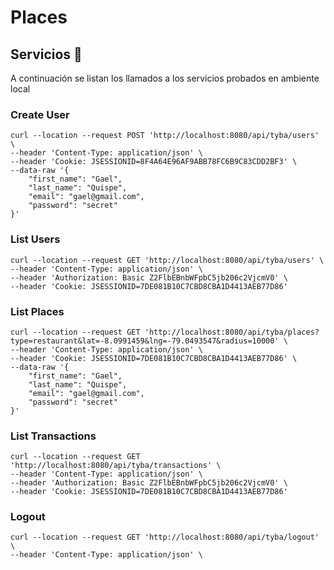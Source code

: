 # Places

## Servicios 🚀
A continuación se listan los llamados a los servicios probados en ambiente local

### Create User
```
curl --location --request POST 'http://localhost:8080/api/tyba/users' \
--header 'Content-Type: application/json' \
--header 'Cookie: JSESSIONID=8F4A64E96AF9ABB78FC6B9C83CDD2BF3' \
--data-raw '{
    "first_name": "Gael",
    "last_name": "Quispe",
    "email": "gael@gmail.com",
    "password": "secret"
}'
```

### List Users
```
curl --location --request GET 'http://localhost:8080/api/tyba/users' \
--header 'Content-Type: application/json' \
--header 'Authorization: Basic Z2FlbEBnbWFpbC5jb206c2VjcmV0' \
--header 'Cookie: JSESSIONID=7DE081B10C7CBD8CBA1D4413AEB77D86'
```

### List Places
```
curl --location --request GET 'http://localhost:8080/api/tyba/places?type=restaurant&lat=-8.0991459&lng=-79.0493547&radius=10000' \
--header 'Content-Type: application/json' \
--header 'Cookie: JSESSIONID=7DE081B10C7CBD8CBA1D4413AEB77D86' \
--data-raw '{
    "first_name": "Gael",
    "last_name": "Quispe",
    "email": "gael@gmail.com",
    "password": "secret"
}'
```

### List Transactions
```
curl --location --request GET 'http://localhost:8080/api/tyba/transactions' \
--header 'Content-Type: application/json' \
--header 'Authorization: Basic Z2FlbEBnbWFpbC5jb206c2VjcmV0' \
--header 'Cookie: JSESSIONID=7DE081B10C7CBD8CBA1D4413AEB77D86'
```

### Logout
```
curl --location --request GET 'http://localhost:8080/api/tyba/logout' \
--header 'Content-Type: application/json' \
```
